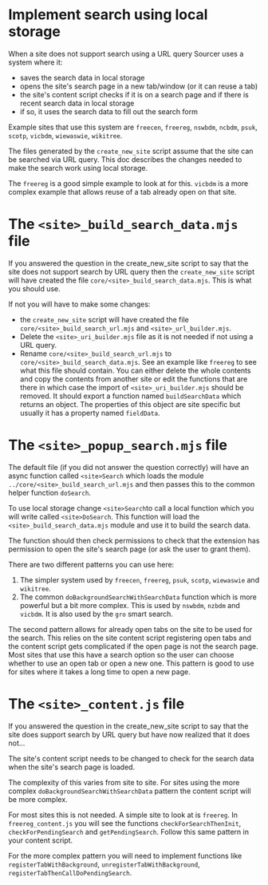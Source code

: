 # Implement search using local storage

When a site does not support search using a URL query Sourcer uses a system where it:
- saves the search data in local storage
- opens the site's search page in a new tab/window (or it can reuse a tab)
- the site's content script checks if it is on a search page and if there is recent search data in local storage
- if so, it uses the search data to fill out the search form

Example sites that use this system are `freecen`, `freereg`, `nswbdm`, `ncbdm`, `psuk`, `scotp`, `vicbdm`, `wiewaswie`, `wikitree`.

The files generated by the `create_new_site` script assume that the site can be searched via URL query. This doc describes the changes needed to make the search work using local storage.

The `freereg` is a good simple example to look at for this. `vicbdm` is a more complex example that allows reuse of a tab already open on that site.

# The `<site>_build_search_data.mjs` file

If you answered the question in the create_new_site script to say that the site does not support search by URL query then the `create_new_site` script will have created the file `core/<site>_build_search_data.mjs`. This is what you should use.

If not you will have to make some changes:
* the `create_new_site` script will have created the file `core/<site>_build_search_url.mjs` and `<site>_url_builder.mjs`.
* Delete the `<site>_uri_builder.mjs` file as it is not needed if not using a URL query.
* Rename `core/<site>_build_search_url.mjs` to `core/<site>_build_search_data.mjs`. See an example like `freereg` to see what this file should contain. You can either delete the whole contents and copy the contents from another site or edit the functions that are there in which case the import of `<site>_uri_builder.mjs` should be removed.
It should export a function named `buildSearchData` which returns an object. The properties of this object are site specific but usually it has a property named `fieldData`.

# The `<site>_popup_search.mjs` file

The default file (if you did not answer the question correctly) will have an async function called `<site>Search` which loads the module `../core/<site>_build_search_url.mjs` and then passes this to the common helper function `doSearch`.

To use local storage change `<site>Search`to call a local function which you will write called `<site>DoSearch`. This function will load the `<site>_build_search_data.mjs` module and use it to build the search data.

The function should then check permissions to check that the extension has permission to open the site's search page (or ask the user to grant them).

There are two different patterns you can use here:
1. The simpler system used by `freecen`, `freereg`, `psuk`, `scotp`, `wiewaswie` and `wikitree`.
2. The common `doBackgroundSearchWithSearchData` function which is more powerful but a bit more complex. This is used by `nswbdm`, `nzbdm` and `vicbdm`. It is also used by the `gro` smart search.

The second pattern allows for already open tabs on the site to be used for the search. This relies on the site content script registering open tabs and the content script gets complicated if the open page is not the search page. Most sites that use this have a search option so the user can choose whether to use an open tab or open a new one. This pattern is good to use for sites where it takes a long time to open a new page.

# The `<site>_content.js` file

If you answered the question in the create_new_site script to say that the site does support search by URL query but have now realized that it does not...

The site's content script needs to be changed to check for the search data when the site's search page is loaded.

The complexity of this varies from site to site. For sites using the more complex `doBackgroundSearchWithSearchData` pattern the content script will be more complex.

For most sites this is not needed. A simple site to look at is `freereg`. In `freereg_content.js` you will see the functions `checkForSearchThenInit`, `checkForPendingSearch` and `getPendingSearch`. Follow this same pattern in your content script.

For the more complex pattern you will need to implement functions like `registerTabWithBackground`, `unregisterTabWithBackground`, `registerTabThenCallDoPendingSearch`.



